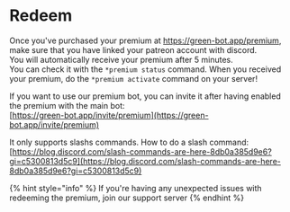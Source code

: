 # Redeem

Once you've purchased your premium at https://green-bot.app/premium, make sure that you have linked your patreon account with discord.\
You will automatically receive your premium after 5 minutes.\
You can check it with the `*premium status` command. When you received your premium, do the `*premium activate` command on your server!



If you want to use our premium bot, you can invite it after having enabled the premium with the main bot:\
[https://green-bot.app/invite/premium](https://green-bot.app/invite/premium)

It only supports slashs commands. How to do a slash command: [https://blog.discord.com/slash-commands-are-here-8db0a385d9e6?gi=c5300813d5c9](https://blog.discord.com/slash-commands-are-here-8db0a385d9e6?gi=c5300813d5c9)

{% hint style="info" %}
If you're having any unexpected issues with redeeming the premium, join our support server
{% endhint %}
